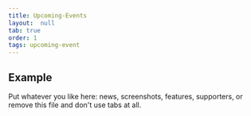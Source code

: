 ```yaml
---
title: Upcoming-Events
layout:  null
tab: true
order: 1
tags: upcoming-event
---
```


## Example

Put whatever you like here: news, screenshots, features, supporters, or remove this file and don't use tabs at all.
